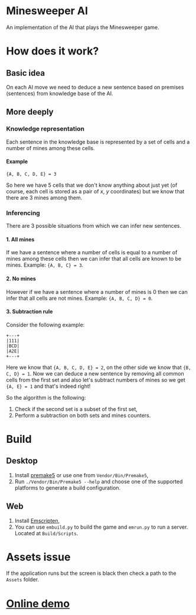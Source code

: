 # Minesweeper AI
An implementation of the AI that plays the Minesweeper game.

# How does it work?

## Basic idea

On each AI move we need to deduce a new sentence based on premises (sentences) from knowledge base of the AI.

## More deeply

### Knowledge representation

Each sentence in the knowledge base is represented by a set of cells and a number of mines among these cells.

#### Example
```
{A, B, C, D, E} = 3
```

So here we have 5 cells that we don't know anything about just yet (of course, each cell is stored as a pair of *x*, *y* coordinates) but we know that there are 3 mines among them.

### Inferencing

There are 3 possible situations from which we can infer new sentences.

#### 1. All mines

If we have a sentence where a number of cells is equal to a number of mines among these cells then we can infer that all cells are known to be mines. Example: `{A, B, C} = 3`.

#### 2. No mines

However if we have a sentence where a number of mines is 0 then we can infer that all cells are not mines. Example: `{A, B, C, D} = 0`. 

#### 3. Subtraction rule

Consider the following example:

```
+---+
|111|
|BCD|
|A2E|
+---+
```

Here we know that `{A, B, C, D, E} = 2`,
on the other side we know that `{B, C, D} = 1`. Now we can deduce a new sentence by removing all common cells from the first set and also let's subtract numbers of mines so we get `{A, E} = 1` and that's indeed right!

So the algorithm is the following:
1) Check if the second set is a subset of the first set,
2) Perform a subtraction on both sets and mines counters.

# Build

## Desktop

1) Install [premake5](https://premake.github.io/) or use one from `Vendor/Bin/Premake5`,
2) Run `./Vendor/Bin/Premake5 --help` and choose one of the supported platforms to generate a build configuration.

## Web

1) Install [Emscripten](https://emscripten.org/docs/getting_started/downloads.html),
2) You can use `embuild.py` to build the game and `emrun.py` to run a server. Located at `Build/Scripts`.

# Assets issue

If the application runs but the screen is black then check a path to the `Assets` folder.

# [Online demo](https://defini7.github.io/demos/minesweeperai/)
